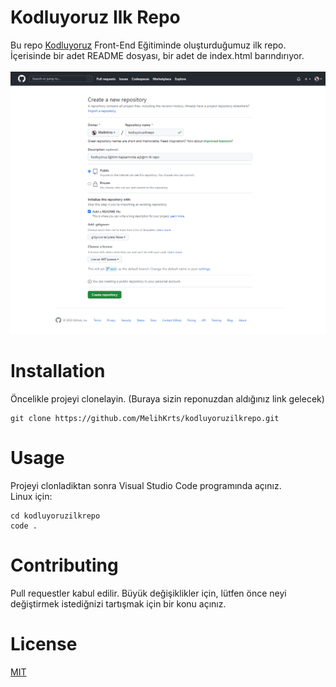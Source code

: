 # Kodluyoruz Ilk Repo

Bu repo [Kodluyoruz](https://www.kodluyoruz.org) Front-End Eğitiminde oluşturduğumuz ilk repo. İçerisinde bir adet README dosyası, bir adet de index.html barındırıyor.<br><br>
![Repo Ekran Görüntüsü](https://github.com/MelihKrts/kodluyoruzilkrepo/blob/main/img/kodluyoruz-repo.png)


# Installation

Öncelikle projeyi clonelayin. (Buraya sizin reponuzdan aldığınız link gelecek)

```
git clone https://github.com/MelihKrts/kodluyoruzilkrepo.git
```


# Usage

Projeyi clonladiktan sonra Visual Studio Code programında açınız.<br>
Linux için:

```
cd kodluyoruzilkrepo
code .
```
# Contributing

Pull requestler kabul edilir. Büyük değişiklikler için, lütfen önce neyi değiştirmek istediğnizi tartışmak  için bir konu açınız.

# License

[MIT](https://choosealicense.com/licenses/mit/)


